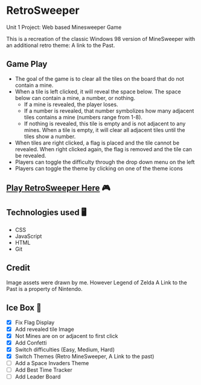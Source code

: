# RetroSweeper
Unit 1 Project: Web based Minesweeper Game


This is a recreation of the classic Windows 98 version of MineSweeper with an additional
retro theme: A link to the Past.


## Game Play
- The goal of the game is to clear all the tiles on the board that do not contain a mine.
- When a tile is left clicked, it will reveal the space below. The space below can contain a mine, a number, or nothing.
  - If a mine is revealed, the player loses.
  - If a number is revealed, that number symbolizes how many adjacent tiles contains a mine (numbers range from 1-8).
  - If nothing is revealed, this tile is empty and is not adjacent to any mines. When a tile is empty, it will clear all adjacent tiles until the tiles show a number.
- When tiles are right clicked, a flag is placed and the tile cannot be revealed. When right clicked again, the flag is removed and the tile can be revealed.
- Players can toggle the difficulty through the drop down menu on the left
- Players can toggle the theme by clicking on one of the theme icons

## [Play RetroSweeper Here](https://michellelinares-minesweeper.netlify.app/) 🎮

## Technologies used 🖥
- CSS
- JavaScript
- HTML
- Git
## Credit
  Image assets were drawn by me. However Legend of Zelda A Link to the Past is a property of Nintendo.


## Ice Box 🧊
- [x] Fix Flag Display
- [x] Add revealed tile Image
- [x] Not Mines are on or adjacent to first click
- [x] Add Confetti
- [x] Switch difficulties (Easy, Medium, Hard)
- [x] Switch Themes (Retro MineSweeper, A Link to the past)
- [ ] Add a Space Invaders Theme
- [ ] Add Best Time Tracker
- [ ] Add Leader Board